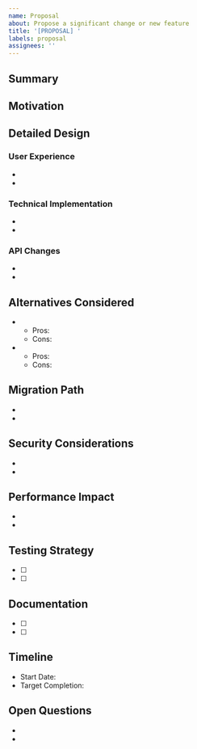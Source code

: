 ```yaml
---
name: Proposal
about: Propose a significant change or new feature
title: '[PROPOSAL] '
labels: proposal
assignees: ''
---
```


## Summary
<!-- A clear and concise description of the proposal -->

## Motivation
<!-- Why are we doing this? What use cases does it support? What is the expected outcome? -->

## Detailed Design
<!-- Explain the design in enough detail that its impact can be understood -->

### User Experience
<!-- How will users interact with this feature? -->
- <!-- UX point 1 -->
- <!-- UX point 2 -->

### Technical Implementation
<!-- Technical details of the implementation -->
- <!-- Technical point 1 -->
- <!-- Technical point 2 -->

### API Changes
<!-- Any changes to existing APIs or new APIs -->
- <!-- API change 1 -->
- <!-- API change 2 -->

## Alternatives Considered
<!-- What other designs have been considered? Why were they not chosen? -->
- <!-- Alternative 1 -->
  - Pros:
  - Cons:
- <!-- Alternative 2 -->
  - Pros:
  - Cons:

## Migration Path
<!-- How will existing users migrate to this new feature? -->
- <!-- Migration step 1 -->
- <!-- Migration step 2 -->

## Security Considerations
<!-- Any security implications or considerations -->
- <!-- Security consideration 1 -->
- <!-- Security consideration 2 -->

## Performance Impact
<!-- Expected performance impact -->
- <!-- Performance point 1 -->
- <!-- Performance point 2 -->

## Testing Strategy
<!-- How will this be tested? -->
- [ ] <!-- Test case 1 -->
- [ ] <!-- Test case 2 -->

## Documentation
<!-- What documentation needs to be written or updated? -->
- [ ] <!-- Documentation item 1 -->
- [ ] <!-- Documentation item 2 -->

## Timeline
<!-- Expected timeline for implementation -->
- Start Date: <!-- TBD -->
- Target Completion: <!-- TBD -->

## Open Questions
<!-- Any unresolved questions that need to be addressed -->
- <!-- Question 1 -->
- <!-- Question 2 --> 